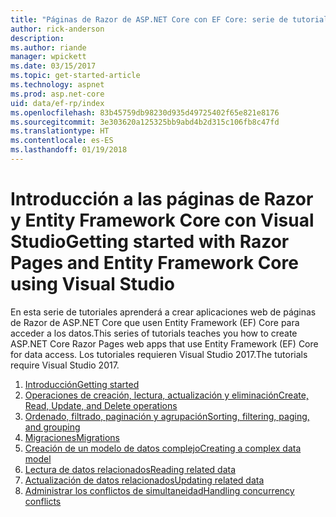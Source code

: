 ```yaml
---
title: "Páginas de Razor de ASP.NET Core con EF Core: serie de tutoriales"
author: rick-anderson
description: 
ms.author: riande
manager: wpickett
ms.date: 03/15/2017
ms.topic: get-started-article
ms.technology: aspnet
ms.prod: asp.net-core
uid: data/ef-rp/index
ms.openlocfilehash: 83b45759db98230d935d49725402f65e821e8176
ms.sourcegitcommit: 3e303620a125325bb9abd4b2d315c106fb8c47fd
ms.translationtype: HT
ms.contentlocale: es-ES
ms.lasthandoff: 01/19/2018
---
```

# <a name="getting-started-with-razor-pages-and-entity-framework-core-using-visual-studio"></a><span data-ttu-id="2faf9-102">Introducción a las páginas de Razor y Entity Framework Core con Visual Studio</span><span class="sxs-lookup"><span data-stu-id="2faf9-102">Getting started with Razor Pages and Entity Framework Core using Visual Studio</span></span>

<span data-ttu-id="2faf9-103">En esta serie de tutoriales aprenderá a crear aplicaciones web de páginas de Razor de ASP.NET Core que usen Entity Framework (EF) Core para acceder a los datos.</span><span class="sxs-lookup"><span data-stu-id="2faf9-103">This series of tutorials teaches you how to create ASP.NET Core Razor Pages web apps that use Entity Framework (EF) Core for data access.</span></span> <span data-ttu-id="2faf9-104">Los tutoriales requieren Visual Studio 2017.</span><span class="sxs-lookup"><span data-stu-id="2faf9-104">The tutorials require Visual Studio 2017.</span></span>

1. [<span data-ttu-id="2faf9-105">Introducción</span><span class="sxs-lookup"><span data-stu-id="2faf9-105">Getting started</span></span>](xref:data/ef-rp/intro)
1. [<span data-ttu-id="2faf9-106">Operaciones de creación, lectura, actualización y eliminación</span><span class="sxs-lookup"><span data-stu-id="2faf9-106">Create, Read, Update, and Delete operations</span></span>](xref:data/ef-rp/crud)
1. [<span data-ttu-id="2faf9-107">Ordenado, filtrado, paginación y agrupación</span><span class="sxs-lookup"><span data-stu-id="2faf9-107">Sorting, filtering, paging, and grouping</span></span>](xref:data/ef-rp/sort-filter-page)
1. [<span data-ttu-id="2faf9-108">Migraciones</span><span class="sxs-lookup"><span data-stu-id="2faf9-108">Migrations</span></span>](xref:data/ef-rp/migrations)
1. [<span data-ttu-id="2faf9-109">Creación de un modelo de datos complejo</span><span class="sxs-lookup"><span data-stu-id="2faf9-109">Creating a complex data model</span></span>](xref:data/ef-rp/complex-data-model)
1. [<span data-ttu-id="2faf9-110">Lectura de datos relacionados</span><span class="sxs-lookup"><span data-stu-id="2faf9-110">Reading related data</span></span>](xref:data/ef-rp/read-related-data)
1. [<span data-ttu-id="2faf9-111">Actualización de datos relacionados</span><span class="sxs-lookup"><span data-stu-id="2faf9-111">Updating related data</span></span>](xref:data/ef-rp/update-related-data)
1. [<span data-ttu-id="2faf9-112">Administrar los conflictos de simultaneidad</span><span class="sxs-lookup"><span data-stu-id="2faf9-112">Handling concurrency conflicts</span></span>](xref:data/ef-rp/concurrency)
